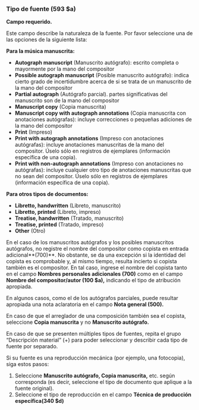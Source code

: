 ### Tipo de fuente (593 $a)

**Campo requerido.**

Este campo describe la naturaleza de la fuente. Por favor seleccione una de las opciones de la siguiente lista:

**Para la música manuscrita:**

- **Autograph manuscript** (Manuscrito autógrafo): escrito completa o mayormente por la mano del compositor
- **Possible autograph manuscript** (Posible manuscrito autógrafo): indica cierto grado de incertidumbre acerca de si se trata de un manuscrito de la mano del compositor
- **Partial autograph** (Autógrafo parcial). partes significativas del manuscrito son de la mano del compositor
- **Manuscript copy** (Copia manuscrita)
- **Manuscript copy with autograph annotations** (Copia manuscrita con anotaciones autógrafas): incluye correcciones o pequeñas adiciones de la mano del compositor
- **Print** (Impreso)
- **Print with autograph annotations** (Impreso con anotaciones autógrafas): incluye anotaciones manuscritas de la mano del compositor. Úselo sólo en registros de ejemplares (información específica de una copia).
- **Print with non-autograph annotations** (Impreso con anotaciones no autógrafas): incluye cualquier otro tipo de anotaciones manuscritas que no sean del compositor. Úselo sólo en registros de ejemplares (información específica de una copia).

**Para otros tipos de documentos:**

- **Libretto, handwritten** (Libreto, manuscrito)
- **Libretto, printed** (Libreto, impreso)
- **Treatise, handwritten** (Tratado, manuscrito)
- **Treatise, printed** (Tratado, impreso)
- **Other** (Otro)

En el caso de los manuscritos autógrafos y los posibles manuscritos autógrafos, no registre el nombre del compositor como copista en entrada adicional**(700)**. No obstante, se da una excepción si la identidad del copista es comprobable y, al mismo tiempo, resulta incierto si copista también es el compositor. En tal caso, ingrese el nombre del copista tanto en el campo **Nombres personales adicionales (700)** como en el campo **Nombre del compositor/autor (100 $a),** indicando el tipo de atribución apropiada.

En algunos casos, como el de los autógrafos parciales, puede resultar apropiada una nota aclaratoria en el campo **Nota general (500).**

En caso de que el arreglador de una composición también sea el copista, seleccione **Copia manuscrita** y no **Manuscrito autógrafo.**

En caso de que se presenten múltiples tipos de fuentes, repita el grupo “Descripción material” (+) para poder seleccionar y describir cada tipo de fuente por separado.

Si su fuente es una reproducción mecánica (por ejemplo, una fotocopia), siga estos pasos:

1. Seleccione **Manuscrito autógrafo, Copia manuscrita,** etc. según corresponda (es decir, seleccione el tipo de documento que aplique a la fuente original).
2. Seleccione el tipo de reproducción en el campo **Técnica de producción**  **específica(340 $d)**
